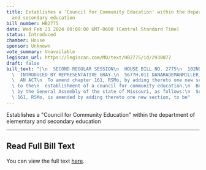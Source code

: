```yaml
---
title: Establishes a 'Council for Community Education' within the department of elementary
  and secondary education
bill_number: HB2775
date: Wed Feb 21 2024 00:00:00 GMT-0600 (Central Standard Time)
status: Introduced
chamber: House
sponsor: Unknown
vote_summary: Unavailable
legiscan_url: https://legiscan.com/MO/text/HB2775/id/2938077
draft: false
bill_text: "|\n  SECOND REGULAR SESSION\n  HOUSE BILL NO. 2775\n  102ND GENERAL ASSEMBLY\n\
  \  INTRODUCED BY REPRESENTATIVE GRAY.\n  5677H.01I DANARADEMANMILLER,ChiefClerk\n\
  \  AN ACT\n  To amend chapter 161, RSMo, by adding thereto one new section relating\
  \ to the\n  establishment of a council for community education.\n  Be it enacted\
  \ by the General Assembly of the state of Missouri, as follows:\n  Section A. Chapter\
  \ 161, RSMo, is amended by adding thereto one new section, to be"
---
```

Establishes a "Council for Community Education" within the department of elementary and secondary education

---

## Read Full Bill Text

You can view the full text [here](https://legiscan.com/MO/text/HB2775/id/2938077).

